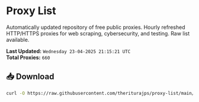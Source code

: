 # Proxy List

Automatically updated repository of free public proxies. Hourly refreshed HTTP/HTTPS proxies for web scraping, cybersecurity, and testing. Raw list available.

**Last Updated:** `Wednesday 23-04-2025 21:15:21 UTC`  
**Total Proxies:** `660`

## 📥 Download
```bash
curl -O https://raw.githubusercontent.com/theriturajps/proxy-list/main/proxies.txt
